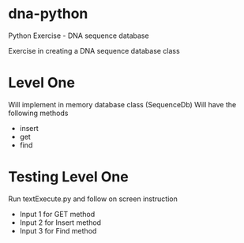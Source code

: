# dna-python
Python Exercise - DNA sequence database

Exercise in creating a DNA sequence database class

# Level One
Will implement in memory database class (SequenceDb)
Will have the following methods
- insert
- get
- find

# Testing Level One
Run textExecute.py and follow on screen instruction
- Input 1 for GET method
- Input 2 for Insert method
- Input 3 for Find method
